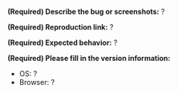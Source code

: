 **(Required) Describe the bug or screenshots:**
?

**(Required) Reproduction link:**
?

**(Required) Expected behavior:**
?

**(Required) Please fill in the version information:**

- OS: ?
- Browser: ?
